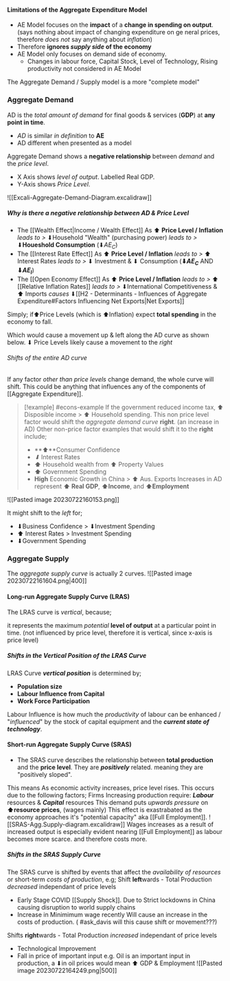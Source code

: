 #### Limitations of the Aggregate Expenditure Model
- AE Model focuses on the **impact** of a **change in spending on output**. (says nothing about impact of changing expenditure on ge neral prices, therefore *does not* say anything about *inflation*)
- Therefore **ignores *supply side* of the economy**
- AE Model only focuses on demand side of economy.
	- Changes in labour force, Capital Stock, Level of Technology, Rising productivity not considered in AE Model

The Aggregate Demand / Supply model is a more "complete model"

### Aggregate Demand
AD is the *total amount of demand* for final goods & services (**GDP**) at **any point in time**.
- *AD* is similar *in definition* to **AE**
- AD different when presented as a model

Aggregate Demand shows a **negative relationship** between *demand* and the *price level*.
- X Axis shows *level of output*. Labelled Real GDP.
- Y-Axis shows *Price Level*. 

![[Excali-Aggregate-Demand-Diagram.excalidraw]]
##### Why is there a negative relationship between AD & Price Level
- The [[Wealth Effect|Income / Wealth Effect]] 
	As ⬆ **Price Level / Inflation** *leads to >* ⬇Household "Wealth" (purchasing power) *leads to >* ⬇**Houeshold Consumption** (⬇$AE_C$) 
- The [[Interest Rate Effect]]
	As ⬆ **Price Level / Inflation** *leads to >* ⬆ Interest Rates *leads to >* ⬇ Investment & ⬇ Consumption (**⬇$AE_C$** AND **⬇$AE_I$**)
- The [[Open Economy Effect]]
	As ⬆ **Price Level / Inflation** *leads to >* ⬆ [[Relative Inflation Rates]] *leads to >* ⬇International Competitiveness & ⬆ Imports *causes* ⬇[[H2 - Determinants - Influences of Aggregate Expenditure#Factors Influencing Net Exports|Net Exports]] 

Simply;
if⬆Price Levels (which is ⬆Inflation) expect **total spending** in the economy to fall.

Which would cause a movement up & left along the AD curve as shown below. ⬇ Price Levels likely cause a movement to the *right*

###### Shifts of the entire AD curve
If any factor *other than price levels* change demand, the whole curve will shift.
This could be anything that influences any of the components of [[Aggregate Expenditure]].
>[!example] #econs-example
> If the government reduced income tax, ⬆ Disposible income > ⬆ Household spending. This non price level factor would shift the *aggregate demand curve* **right**. (an increase in AD)
Other non-price factor examples that would shift it to the **right** include;
>- **⬆**Consumer Confidence 
>- *⬇* Interest Rates
>- **⬆** Household wealth from ⬆ Property Values
>- **⬆** Government Spending
>- **High** Economic Growth in China > ⬆ Aus. Exports
Increases in AD represent **⬆ Real GDP**, **⬆Income**, and **⬆Employment**

![[Pasted image 20230722160153.png]]

It might shift to the *left* for;
- ⬇Business Confidence > ⬇Investment Spending
- ⬆ Interest Rates > Investment Spending
- ⬇Government Spending
### Aggregate Supply
The *aggregate supply curve* is actually 2 curves.
![[Pasted image 20230722161604.png|400]]

#### Long-run Aggregate Supply Curve (LRAS)

The LRAS curve is *vertical*, because;

it represents the maximum *potential* **level of output** at a particular point in time. (not influenced by price level, therefore it is vertical, since x-axis is price level)

##### Shifts in the Vertical Position of the LRAS Curve
LRAS Curve ***vertical position*** is determined by;
- **Population size**
- **Labour Influence from Capital**
- **Work Force Participation**

Labour Influence is how much the *productivity* of labour can be enhanced / "*influenced*" by the stock of capital equipment and the ***current state of technology***.
#### Short-run Aggregate Supply Curve (SRAS)
- The SRAS curve describes the relationship between **total production** and the **price level**. They are ***positively*** related. meaning they are "positively sloped".

This means As economic activity increases, price level rises. This occurs due to the following factors;
Firms Increasing production require: ***Labour*** resources & ***Capital*** resources
This demand puts *upwards pressure* on **⬆resource prices**, (wages mainly)
This effect is exastrabated as the economy approaches it's "potential capacity" aka [[Full Employment]].
![[SRAS-Agg.Supply-diagram.excalidraw]]
Wages increases as a result of increased output is especially evident nearing [[Full Employment]] as labour becomes more scarce. and therefore costs more.

##### Shifts in the **SRAS** Supply Curve
The SRAS curve is shifted by events that affect the *availability of resources* or short-term *costs of production*, e.g;
Shift **left**wards - Total Production *decreased* independant of price levels
- Early Stage COVID [[Supply Shock]].
	Due to Strict lockdowns in China causing disruption to world supply chains
- Increase in Minimimum wage recently
	Will cause an increase in the costs of production. ( #ask_davis will this cause shift or movement???)

Shifts **right**wards - Total Production *increased* independant of price levels
- Technological Improvement
- Fall in price of important input
	e.g. Oil is an important input in production, a ⬇in oil prices would mean ⬆ GDP & Employment
![[Pasted image 20230722164249.png|500]]

 




